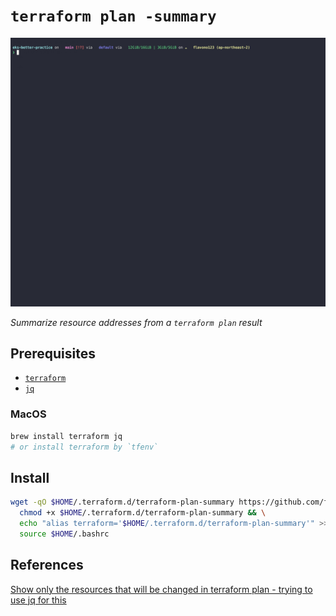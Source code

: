 # `terraform plan -summary`

![demo](assets/demo.gif)

*Summarize resource addresses from a `terraform plan` result*

## Prerequisites

- [`terraform`](https://developer.hashicorp.com/terraform/tutorials/aws-get-started/install-cli)
- [`jq`](https://jqlang.github.io/jq/download/)

### MacOS

```sh
brew install terraform jq
# or install terraform by `tfenv`
```

## Install

```sh
wget -qO $HOME/.terraform.d/terraform-plan-summary https://github.com/flavono123/terraform-plan-summary/releases/download/v0.1.0/terraform-plan-summary && \
  chmod +x $HOME/.terraform.d/terraform-plan-summary && \
  echo "alias terraform='$HOME/.terraform.d/terraform-plan-summary'" >> $HOME/.bashrc && \
  source $HOME/.bashrc
```

## References

[Show only the resources that will be changed in terraform plan - trying to use jq for this](https://www.reddit.com/r/Terraform/comments/10m7jdd/show_only_the_resources_that_will_be_changed_in/)

